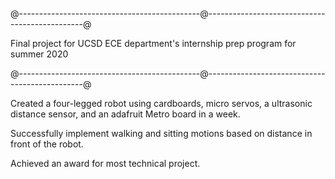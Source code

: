 @---------------------------------------------@-----------------------------------------------@

Final project for UCSD ECE department's internship prep program for summer 2020

@---------------------------------------------@-----------------------------------------------@

Created a four-legged robot using cardboards, micro servos, 
    a ultrasonic distance sensor, and an adafruit Metro board in a week.
    
Successfully implement walking and sitting motions based on distance
    in front of the robot.

Achieved an award for most technical project.
